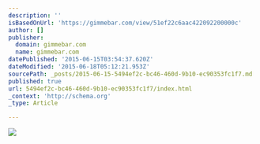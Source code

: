 ```yaml
---
description: ''
isBasedOnUrl: 'https://gimmebar.com/view/51ef22c6aac422092200000c'
author: []
publisher:
  domain: gimmebar.com
  name: gimmebar.com
datePublished: '2015-06-15T03:54:37.620Z'
dateModified: '2015-06-18T05:12:21.953Z'
sourcePath: _posts/2015-06-15-5494ef2c-bc46-460d-9b10-ec90353fc1f7.md
published: true
url: 5494ef2c-bc46-460d-9b10-ec90353fc1f7/index.html
_context: 'http://schema.org'
_type: Article

---
```

![](https://gimmebar-assets.s3.amazonaws.com/50ed328d679fa.png)
